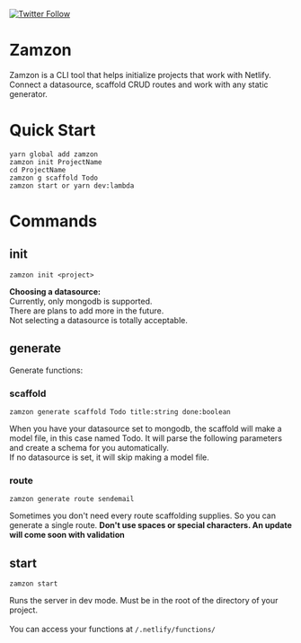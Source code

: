 <!-- 
```shell
$ npm login
$ npm whoami
$ npm lint
$ npm test
(if typescript, run `npm run build` here)
$ npm publish
```
 -->


[![Twitter Follow](https://img.shields.io/twitter/follow/dillonraphael?style=social)](https://twitter.com/dillonraphael)

# Zamzon

Zamzon is a CLI tool that helps initialize projects that work with Netlify. Connect a datasource, scaffold CRUD routes and work with any static generator.


# Quick Start


```shell
yarn global add zamzon
zamzon init ProjectName
cd ProjectName
zamzon g scaffold Todo
zamzon start or yarn dev:lambda
```


# Commands

## init

```shell
zamzon init <project>
```

**Choosing a datasource:**<br>
Currently, only mongodb is supported.<br>
There are plans to add more in the future.<br>
Not selecting a datasource is totally acceptable.
## generate

Generate functions:

### scaffold
```shell
zamzon generate scaffold Todo title:string done:boolean
```

When you have your datasource set to mongodb, the scaffold will make a model file, in this case named Todo. It will parse the following parameters and create a schema for you automatically.<br>
If no datasource is set, it will skip making a model file.

### route
```shell
zamzon generate route sendemail
```

Sometimes you don't need every route scaffolding supplies. So you can generate a single route. **Don't use spaces or special characters. An update will come soon with validation**

## start

```shell
zamzon start
```

Runs the server in dev mode. Must be in the root of the directory of your project.<br>
<br>
You can access your functions at `/.netlify/functions/`

